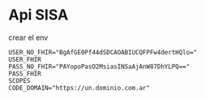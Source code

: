 # Api SISA

crear el env

```
USER_NO_FHIR="BgAfGE0Pf44dSDCAOABIUCQFPFw4dertHQlo="
USER_FHIR
PASS_NO_FHIR="PAYopoPasO2MsiasINSaAjAnW87DhYLPQ=="
PASS_FHIR
SCOPES
CODE_DOMAIN="https://un.dominio.com.ar"
```

